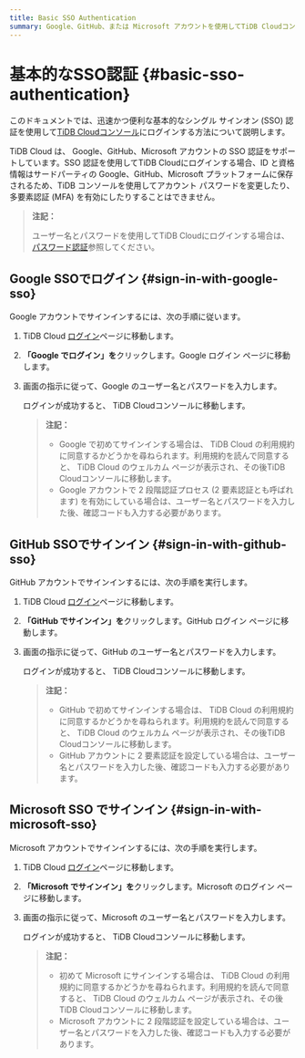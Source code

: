 ```yaml
---
title: Basic SSO Authentication
summary: Google、GitHub、または Microsoft アカウントを使用してTiDB Cloudコンソールにログインする方法を学びます。
---
```


# 基本的なSSO認証 {#basic-sso-authentication}

このドキュメントでは、迅速かつ便利な基本的なシングル サインオン (SSO) 認証を使用して[TiDB Cloudコンソール](https://tidbcloud.com/)にログインする方法について説明します。

TiDB Cloud は、 Google、GitHub、Microsoft アカウントの SSO 認証をサポートしています。SSO 認証を使用してTiDB Cloudにログインする場合、ID と資格情報はサードパーティの Google、GitHub、Microsoft プラットフォームに保存されるため、TiDB コンソールを使用してアカウント パスワードを変更したり、多要素認証 (MFA) を有効にしたりすることはできません。

> **注記：**
>
> ユーザー名とパスワードを使用してTiDB Cloudにログインする場合は、 [パスワード認証](/tidb-cloud/tidb-cloud-password-authentication.md)参照してください。

## Google SSOでログイン {#sign-in-with-google-sso}

Google アカウントでサインインするには、次の手順に従います。

1.  TiDB Cloud [ログイン](https://tidbcloud.com/)ページに移動します。

2.  **「Google でログイン」を**クリックします。Google ログイン ページに移動します。

3.  画面の指示に従って、Google のユーザー名とパスワードを入力します。

    ログインが成功すると、 TiDB Cloudコンソールに移動します。

    > **注記：**
    >
    > -   Google で初めてサインインする場合は、 TiDB Cloud の利用規約に同意するかどうかを尋ねられます。利用規約を読んで同意すると、 TiDB Cloud のウェルカム ページが表示され、その後TiDB Cloudコンソールに移動します。
    > -   Google アカウントで 2 段階認証プロセス (2 要素認証とも呼ばれます) を有効にしている場合は、ユーザー名とパスワードを入力した後、確認コードも入力する必要があります。

## GitHub SSOでサインイン {#sign-in-with-github-sso}

GitHub アカウントでサインインするには、次の手順を実行します。

1.  TiDB Cloud [ログイン](https://tidbcloud.com/)ページに移動します。

2.  **「GitHub でサインイン」を**クリックします。GitHub ログイン ページに移動します。

3.  画面の指示に従って、GitHub のユーザー名とパスワードを入力します。

    ログインが成功すると、 TiDB Cloudコンソールに移動します。

    > **注記：**
    >
    > -   GitHub で初めてサインインする場合は、 TiDB Cloud の利用規約に同意するかどうかを尋ねられます。利用規約を読んで同意すると、 TiDB Cloud のウェルカム ページが表示され、その後TiDB Cloudコンソールに移動します。
    > -   GitHub アカウントに 2 要素認証を設定している場合は、ユーザー名とパスワードを入力した後、確認コードも入力する必要があります。

## Microsoft SSO でサインイン {#sign-in-with-microsoft-sso}

Microsoft アカウントでサインインするには、次の手順を実行します。

1.  TiDB Cloud [ログイン](https://tidbcloud.com/)ページに移動します。

2.  **「Microsoft でサインイン」を**クリックします。Microsoft のログイン ページに移動します。

3.  画面の指示に従って、Microsoft のユーザー名とパスワードを入力します。

    ログインが成功すると、 TiDB Cloudコンソールに移動します。

    > **注記：**
    >
    > -   初めて Microsoft にサインインする場合は、 TiDB Cloud の利用規約に同意するかどうかを尋ねられます。利用規約を読んで同意すると、 TiDB Cloud のウェルカム ページが表示され、その後TiDB Cloudコンソールに移動します。
    > -   Microsoft アカウントに 2 段階認証を設定している場合は、ユーザー名とパスワードを入力した後、確認コードも入力する必要があります。

